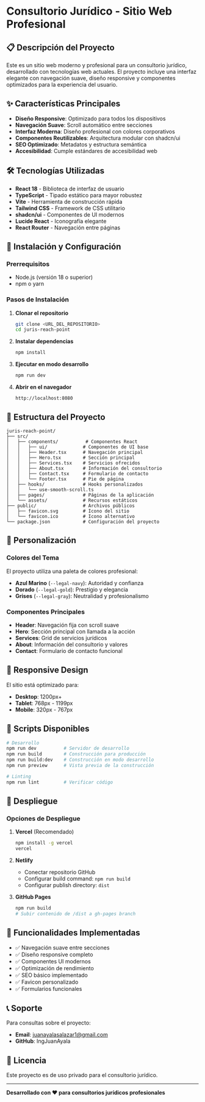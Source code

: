 # Consultorio Jurídico - Sitio Web Profesional

## 📋 Descripción del Proyecto

Este es un sitio web moderno y profesional para un consultorio jurídico, desarrollado con tecnologías web actuales. El proyecto incluye una interfaz elegante con navegación suave, diseño responsive y componentes optimizados para la experiencia del usuario.

## ✨ Características Principales

- **Diseño Responsive**: Optimizado para todos los dispositivos
- **Navegación Suave**: Scroll automático entre secciones
- **Interfaz Moderna**: Diseño profesional con colores corporativos
- **Componentes Reutilizables**: Arquitectura modular con shadcn/ui
- **SEO Optimizado**: Metadatos y estructura semántica
- **Accesibilidad**: Cumple estándares de accesibilidad web

## 🛠️ Tecnologías Utilizadas

- **React 18** - Biblioteca de interfaz de usuario
- **TypeScript** - Tipado estático para mayor robustez
- **Vite** - Herramienta de construcción rápida
- **Tailwind CSS** - Framework de CSS utilitario
- **shadcn/ui** - Componentes de UI modernos
- **Lucide React** - Iconografía elegante
- **React Router** - Navegación entre páginas

## 🚀 Instalación y Configuración

### Prerrequisitos

- Node.js (versión 18 o superior)
- npm o yarn

### Pasos de Instalación

1. **Clonar el repositorio**
   ```bash
   git clone <URL_DEL_REPOSITORIO>
   cd juris-reach-point
   ```

2. **Instalar dependencias**
   ```bash
   npm install
   ```

3. **Ejecutar en modo desarrollo**
   ```bash
   npm run dev
   ```

4. **Abrir en el navegador**
   ```
   http://localhost:8080
   ```

## 📁 Estructura del Proyecto

```
juris-reach-point/
├── src/
│   ├── components/          # Componentes React
│   │   ├── ui/             # Componentes de UI base
│   │   ├── Header.tsx      # Navegación principal
│   │   ├── Hero.tsx        # Sección principal
│   │   ├── Services.tsx    # Servicios ofrecidos
│   │   ├── About.tsx       # Información del consultorio
│   │   ├── Contact.tsx     # Formulario de contacto
│   │   └── Footer.tsx      # Pie de página
│   ├── hooks/              # Hooks personalizados
│   │   └── use-smooth-scroll.ts
│   ├── pages/              # Páginas de la aplicación
│   └── assets/             # Recursos estáticos
├── public/                 # Archivos públicos
│   ├── favicon.svg         # Icono del sitio
│   └── favicon.ico         # Icono alternativo
└── package.json            # Configuración del proyecto
```

## 🎨 Personalización

### Colores del Tema

El proyecto utiliza una paleta de colores profesional:

- **Azul Marino** (`--legal-navy`): Autoridad y confianza
- **Dorado** (`--legal-gold`): Prestigio y elegancia
- **Grises** (`--legal-gray`): Neutralidad y profesionalismo

### Componentes Principales

- **Header**: Navegación fija con scroll suave
- **Hero**: Sección principal con llamada a la acción
- **Services**: Grid de servicios jurídicos
- **About**: Información del consultorio y valores
- **Contact**: Formulario de contacto funcional

## 📱 Responsive Design

El sitio está optimizado para:

- **Desktop**: 1200px+
- **Tablet**: 768px - 1199px
- **Mobile**: 320px - 767px

## 🔧 Scripts Disponibles

```bash
# Desarrollo
npm run dev          # Servidor de desarrollo
npm run build        # Construcción para producción
npm run build:dev    # Construcción en modo desarrollo
npm run preview      # Vista previa de la construcción

# Linting
npm run lint         # Verificar código
```

## 🚀 Despliegue

### Opciones de Despliegue

1. **Vercel** (Recomendado)
   ```bash
   npm install -g vercel
   vercel
   ```

2. **Netlify**
   - Conectar repositorio GitHub
   - Configurar build command: `npm run build`
   - Configurar publish directory: `dist`

3. **GitHub Pages**
   ```bash
   npm run build
   # Subir contenido de /dist a gh-pages branch
   ```

## 🎯 Funcionalidades Implementadas

- ✅ Navegación suave entre secciones
- ✅ Diseño responsive completo
- ✅ Componentes UI modernos
- ✅ Optimización de rendimiento
- ✅ SEO básico implementado
- ✅ Favicon personalizado
- ✅ Formularios funcionales

## 📞 Soporte

Para consultas sobre el proyecto:

- **Email**: juanayalasalazar1@gmail.com
- **GitHub**: IngJuanAyala

## 📄 Licencia

Este proyecto es de uso privado para el consultorio jurídico.

---

**Desarrollado con ❤️ para consultorios jurídicos profesionales**
